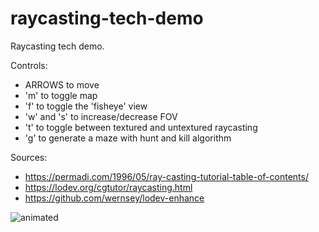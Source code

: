 # raycasting-tech-demo
Raycasting tech demo.

Controls:
  - ARROWS to move
  - 'm' to toggle map
  - 'f' to toggle the 'fisheye' view
  - 'w' and 's' to increase/decrease FOV
  - 't' to toggle between textured and untextured raycasting
  - 'g' to generate a maze with hunt and kill algorithm

Sources:
  - https://permadi.com/1996/05/ray-casting-tutorial-table-of-contents/
  - https://lodev.org/cgtutor/raycasting.html
  - https://github.com/wernsey/lodev-enhance

<img src="https://media.giphy.com/media/v1.Y2lkPTc5MGI3NjExM3Z6a2FqemdwZmtrb2VtOTc4b3Z4ZjN1bTVkMmNwNmR4ZzV0bmFqYSZlcD12MV9pbnRlcm5hbF9naWZfYnlfaWQmY3Q9Zw/UBHhG92rEo9AD3MiLD/giphy.gif" alt="animated" />
